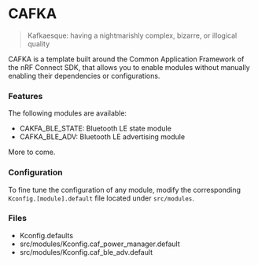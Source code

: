 # CAFKA

> Kafkaesque: having a nightmarishly complex, bizarre, or illogical quality

CAFKA is a template built around the Common Application Framework of the
nRF Connect SDK, that allows you to enable modules without manually enabling
their dependencies or configurations.


### Features

The following modules are available:

- CAKFA_BLE_STATE: Bluetooth LE state module
- CAFKA_BLE_ADV: Bluetooth LE advertising module

More to come.


### Configuration

To fine tune the configuration of any module, modify the corresponding
`Kconfig.[module].default` file located under `src/modules`.


### Files

- Kconfig.defaults
- src/modules/Kconfig.caf_power_manager.default
- src/modules/Kconfig.caf_ble_adv.default


<!-- MODULES -->
[ble_state]: https://developer.nordicsemi.com/nRF_Connect_SDK/doc/latest/nrf/libraries/caf/ble_state.html
[ble_adv]: https://developer.nordicsemi.com/nRF_Connect_SDK/doc/latest/nrf/libraries/caf/ble_adv.html

